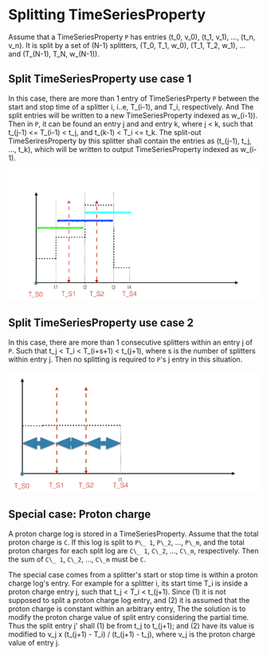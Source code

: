 # Splitting TimeSeriesProperty

Assume that a TimeSeriesProperty `P` has entries (t\_0, v\_0), (t\_1, v\_1), ..., (t\_n, v\_n).
It is split by a set of (N-1) splitters, (T\_0, T\_1, w\_0), (T\_1, T\_2, w\_1), ... and (T\_(N-1), T\_N, w\_(N-1)).

## Split TimeSeriesProperty use case 1

In this case, there are more than 1 entry of TimeSeriesPrperty `P` between the start and stop time of a splitter i, i..e,  T\_(i-1), and T\_i, respectively. 
And The split entries will be written to a new TimeSeriesProperty indexed as w\_(i-1)).
Then in `P`, it can be found an entry j and and entry k, where j < k, such that
t\_(j-1) <= T\_(i-1) < t\_j, and t\_(k-1) < T\_i <= t\_k.
The split-out TimeSeriresProperty by this splitter shall contain the entries as (t\_(j-1), t\_j, ..., t\_k),
which will be written to output TimeSeriesProperty indexed as w\_(i-1).

![alt text](tsp_split_1.png)


## Split TimeSeriesProperty use case 2

In this case, there are more than 1 consecutive splitters within an entry j of `P`.
Such that t\_j < T\_i < T\_(i+s+1) < t\_(j+1), where s is the number of splitters within entry j.
Then no splitting is required to `P`'s j entry in this situation.

![alt text](tsp_split_2.png)


## Special case: Proton charge

A proton charge log is stored in a  TimeSeriesProperty.
Assume that the total proton charge is `C`.
If this log is split to `P\_ 1`, `P\_2`, ..., `P\_m`, and the total proton charges for 
each split log are `C\_ 1`, `C\_2`, ..., `C\_m`, respectively.
Then the sum of  `C\_ 1`, `C\_2`, ..., `C\_m` must be `C`.

The special case comes from a splitter's start or stop time is within a proton charge log's entry.
For example for a splitter i, its start time T\_i is inside a proton charge entry j, such that
t\_j < T\_i < t\_(j+1).
Since 
  (1) it is not supposed to split a proton charge log entry, and 
  (2) it is assumed that the proton charge is constant within an arbitrary entry,
The the solution is to modify the proton charge value of split entry considering the partial time.
Thus the split entry j' shall
  (1) be from t\_j to t\_(j+1); and
  (2) have its value is modified to v_j x (t\_(j+1) - T\_i) / (t\_(j+1) - t\_j), where v_j is the proton charge value of entry j.

